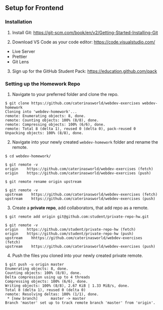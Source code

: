 ## Setup for Frontend

### Installation

1. Install Git: https://git-scm.com/book/en/v2/Getting-Started-Installing-Git

2. Download VS Code as your code editor: https://code.visualstudio.com/
- Live Server
- Prettier
- Git Lens

3. Sign up for the GitHub Student Pack: https://education.github.com/pack

### Setting up the Homework Repo

1. Navigate to your preferred folder and clone the repo.

```console
$ git clone https://github.com/caterinasworld/webdev-exercises webdev-homework
Cloning into 'webdev-homework'...
remote: Enumerating objects: 8, done.
remote: Counting objects: 100% (8/8), done.
remote: Compressing objects: 100% (6/6), done.
remote: Total 8 (delta 1), reused 0 (delta 0), pack-reused 0
Unpacking objects: 100% (8/8), done.
```
2. Navigate into your newly created `webdev-homework` folder and rename the remote.

```console
$ cd webdev-homework/

$ git remote -v
origin	  https://github.com/caterinasworld/webdev-exercises (fetch)
origin	  https://github.com/caterinasworld/webdev-exercises (push)

$ git remote rename origin upstream

$ git remote -v
upstream	https://github.com/caterinasworld/webdev-exercises (fetch)
upstream	https://github.com/caterinasworld/webdev-exercises (push)
```

3. Create a __private repo__, add collaborators, that add repo as a remote. 

```console
$ git remote add origin git@github.com:student/private-repo-hw.git

$ git remote -v
origin	  https://github.com/student/private-repo-hw (fetch)
origin	  https://github.com/student/private-repo-hw (push)
upstream	hhttps://github.com/caterinasworld/webdev-exercises (fetch)
upstream	https://github.com/caterinasworld/webdev-exercises (push)
```

4. Push the files you cloned into your newly created private remote.

```console
$ git push -u origin master
Enumerating objects: 8, done.
Counting objects: 100% (8/8), done.
Delta compression using up to 4 threads
Compressing objects: 100% (6/6), done.
Writing objects: 100% (8/8), 2.67 KiB | 1.33 MiB/s, done.
Total 8 (delta 1), reused 0 (delta 0)
remote: Resolving deltas: 100% (1/1), done.
 * [new branch]      master -> master
Branch 'master' set up to track remote branch 'master' from 'origin'.
```
